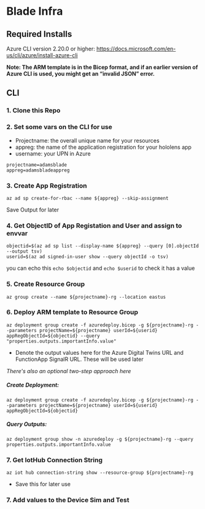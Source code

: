 # Blade Infra 
## Required Installs
Azure CLI version 2.20.0 or higher: https://docs.microsoft.com/en-us/cli/azure/install-azure-cli

**Note: The ARM template is in the Bicep format, and if an earlier version of Azure CLI is used, you might get an “invalid JSON” error.**

## CLI
### 1. Clone this Repo

### 2. Set some vars on the CLI for use
* Projectname: the overall unique name for your resources
* appreg: the name of the application registration for your hololens app
* username: your UPN in Azure


```
projectname=adamsblade
appreg=adamsbladeappreg
```

### 3. Create App Registration
`az ad sp create-for-rbac --name ${appreg} --skip-assignment`


Save Output for later

### 4. Get ObjectID of App Registation and User and assign to envvar
```
objectid=$(az ad sp list --display-name ${appreg} --query [0].objectId --output tsv)
userid=$(az ad signed-in-user show --query objectId -o tsv)
```
you can echo this `echo $objectid` and `echo $userid` to check it has a value


### 5. Create Resource Group
`az group create --name ${projectname}-rg --location eastus`

### 6. Deploy ARM template to Resource Group
`az deployment group create -f azuredeploy.bicep -g ${projectname}-rg --parameters projectName=${projectname} userId=${userid} appRegObjectId=${objectid} --query "properties.outputs.importantInfo.value"`
- Denote the output values here for the Azure Digital Twins URL and FunctionApp SignalR URL. These will be used later

*There's also an optional two-step approach here*

##### Create Deployment:
`az deployment group create -f azuredeploy.bicep -g ${projectname}-rg --parameters projectName=${projectname} userId=${userid} appRegObjectId=${objectid} `

##### Query Outputs:
`az deployment group show -n azuredeploy -g ${projectname}-rg --query properties.outputs.importantInfo.value`

### 7. Get IotHub Connection String
`az iot hub connection-string show --resource-group ${projectname}-rg`
- Save this for later use

### 7. Add values to the Device Sim and Test
